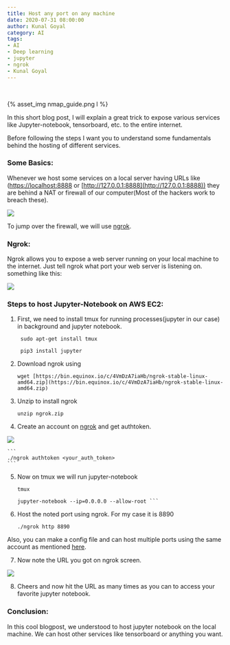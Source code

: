 ```yaml
---
title: Host any port on any machine	
date: 2020-07-31 08:00:00
author: Kunal Goyal
category: AI 
tags:
- AI 
- Deep learning
- jupyter
- ngrok
- Kunal Goyal
---
```


<br>

{% asset_img nmap_guide.png l %}

In this short blog post, I will explain a great trick to expose various services like Jupyter-notebook, tensorboard, etc. to the entire internet.

Before following the steps I want you to understand some fundamentals behind the hosting of different services.

### **Some Basics:**

Whenever we host some services on a local server having URLs like ([https://localhost:8888](https://localhost:8888) or [http://127.0.0.1:8888](http://127.0.0.1:8888)) they are behind a NAT or firewall of our computer(Most of the hackers work to breach these).

![](https://cdn-images-1.medium.com/max/2800/0*-j_n3S1WfVi3_DLe.jpg)

To jump over the firewall, we will use [ngrok](http://ngrok.com).

### Ngrok:

Ngrok allows you to expose a web server running on your local machine to the internet. Just tell ngrok what port your web server is listening on.
something like this:

![](https://cdn-images-1.medium.com/max/2000/1*yyRGRBHIsXRHw_8LfL8CAA.png)

### **Steps to host Jupyter-Notebook on AWS EC2:**

1. First, we need to install tmux for running processes(jupyter in our case) in background and jupyter notebook.

   ```
	sudo apt-get install tmux
   ```

   ```
	pip3 install jupyter
   ```


2. Download ngrok using

    ```
	wget [https://bin.equinox.io/c/4VmDzA7iaHb/ngrok-stable-linux-amd64.zip](https://bin.equinox.io/c/4VmDzA7iaHb/ngrok-stable-linux-amd64.zip)
    ```

3. Unzip to install ngrok

    ```
	unzip ngrok.zip
    ```

4. Create an account on [ngrok](http://ngrok.com) and get authtoken.

![](https://cdn-images-1.medium.com/max/2000/1*C36pyfvzwZnTXSieoHNVEw.png)

    ```
	./ngrok authtoken <your_auth_token>
    ```
5. Now on tmux we will run jupyter-notebook

    ```
	tmux
    ```
    ```
	jupyter-notebook --ip=0.0.0.0 --allow-root ``` 

6. Host the noted port using ngrok. For my case it is 8890

    ```
	./ngrok http 8890
    ```

Also, you can make a config file and can host multiple ports using the same account as mentioned [here](https://ngrok.com/docs#config).

7. Now note the URL you got on ngrok screen.

![](https://cdn-images-1.medium.com/max/2000/1*QLItoFPpvwq7VNYMVjEqYw.png)

8. Cheers and now hit the URL as many times as you can to access your favorite jupyter notebook.

### Conclusion:

In this cool blogpost, we understood to host jupyter notebook on the local machine. We can host other services like tensorboard or anything you want.
